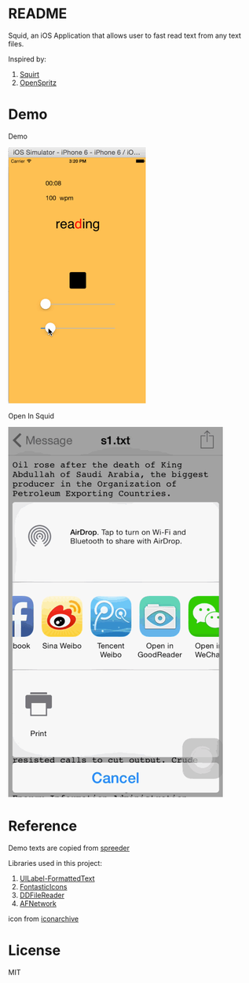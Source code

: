 # README

Squid, an iOS Application that allows user to fast read text from any text files.

Inspired by:

1. [Squirt](http://squirt.io)
2. [OpenSpritz](https://gun.io/blog/openspritz-a-free-speed-reading-bookmarklet/)

# Demo

Demo

![alt tag](https://raw.githubusercontent.com/ldong/Squid/master/demo/demo.gif)

Open In Squid

![alt tag](https://raw.githubusercontent.com/ldong/Squid/master/demo/OpenIn_demo.gif)

# Reference

Demo texts are copied from [spreeder](http://www.spreeder.com)

Libraries used in this project:

1. [UILabel-FormattedText](https://github.com/joaoffcosta/UILabel-FormattedText)
2. [FontasticIcons](https://github.com/AlexDenisov/FontasticIcons)
3. [DDFileReader](http://stackoverflow.com/questions/3707427/how-to-read-data-from-nsfilehandle-line-by-line#3711079) 
4. [AFNetwork](https://github.com/AFNetworking/AFNetworking)

icon from [iconarchive](http://www.iconarchive.com/tag/squid)

# License
MIT
